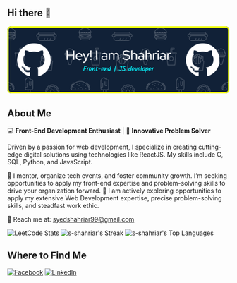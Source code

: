 ## Hi there 👋
<p align="center">
  <img src="./Shahriar.png" alt="Header"/>
</p>

## About Me

💻 **Front-End Development Enthusiast** | 🚀 **Innovative Problem Solver**

Driven by a passion for web development, I specialize in creating cutting-edge digital solutions using technologies like ReactJS. My skills include C, SQL, Python, and JavaScript.

🤝 I mentor, organize tech events, and foster community growth. I’m seeking opportunities to apply my front-end expertise and problem-solving skills to drive your organization forward.
🌟 I am actively exploring opportunities to apply my extensive Web Development expertise, precise problem-solving skills, and steadfast work ethic.

📩 Reach me at: syedshahriar99@gmail.com


![LeetCode Stats](https://leetcard.jacoblin.cool/syedshahriar99?theme=dark&font=ABeeZee)
![s-shahriar's Streak](https://github-readme-streak-stats.herokuapp.com/?user=s-shahriar&theme=dark&hide_border=false)
![s-shahriar's Top Languages](https://github-readme-stats.vercel.app/api/top-langs/?username=s-shahriar&theme=dark&show_icons=true&hide_border=false&layout=compact)


## Where to Find Me

[![Facebook](https://img.shields.io/badge/Facebook-%231877F2.svg?&style=for-the-badge&logo=facebook&logoColor=white)](https://www.facebook.com/bin.omar.862852)
[![LinkedIn](https://img.shields.io/badge/LinkedIn-%230A66C2.svg?&style=for-the-badge&logo=linkedin&logoColor=white)](https://www.linkedin.com/in/syed-shahriar/)

<!--
**s-shahriar/s-shahriar** is a ✨ _special_ ✨ repository because its `README.md` (this file) appears on your GitHub profile.

Here are some ideas to get you started:

- 🔭 I’m currently working on ...
- 🌱 I’m currently learning ...
- 👯 I’m looking to collaborate on ...
- 🤔 I’m looking for help with ...
- 💬 Ask me about ...
- 📫 How to reach me: ...
- 😄 Pronouns: ...
- ⚡ Fun fact: ...
-->

